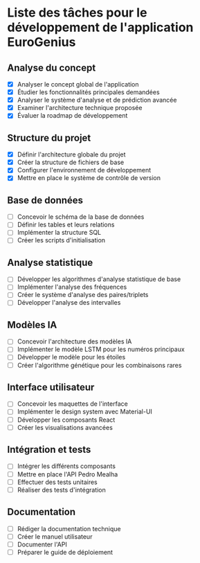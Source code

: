 # Liste des tâches pour le développement de l'application EuroGenius

## Analyse du concept
- [x] Analyser le concept global de l'application
- [x] Étudier les fonctionnalités principales demandées
- [x] Analyser le système d'analyse et de prédiction avancée
- [x] Examiner l'architecture technique proposée
- [x] Évaluer la roadmap de développement

## Structure du projet
- [x] Définir l'architecture globale du projet
- [x] Créer la structure de fichiers de base
- [x] Configurer l'environnement de développement
- [x] Mettre en place le système de contrôle de version

## Base de données
- [ ] Concevoir le schéma de la base de données
- [ ] Définir les tables et leurs relations
- [ ] Implémenter la structure SQL
- [ ] Créer les scripts d'initialisation

## Analyse statistique
- [ ] Développer les algorithmes d'analyse statistique de base
- [ ] Implémenter l'analyse des fréquences
- [ ] Créer le système d'analyse des paires/triplets
- [ ] Développer l'analyse des intervalles

## Modèles IA
- [ ] Concevoir l'architecture des modèles IA
- [ ] Implémenter le modèle LSTM pour les numéros principaux
- [ ] Développer le modèle pour les étoiles
- [ ] Créer l'algorithme génétique pour les combinaisons rares

## Interface utilisateur
- [ ] Concevoir les maquettes de l'interface
- [ ] Implémenter le design system avec Material-UI
- [ ] Développer les composants React
- [ ] Créer les visualisations avancées

## Intégration et tests
- [ ] Intégrer les différents composants
- [ ] Mettre en place l'API Pedro Mealha
- [ ] Effectuer des tests unitaires
- [ ] Réaliser des tests d'intégration

## Documentation
- [ ] Rédiger la documentation technique
- [ ] Créer le manuel utilisateur
- [ ] Documenter l'API
- [ ] Préparer le guide de déploiement
